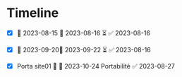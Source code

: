 


# Timeline



- [x] 🛫 2023-08-15 📅 2023-08-16 ⏳ ✅ 2023-08-16
- [x] 🛫 2023-09-20📅 2023-09-22 ⏳ ✅ 2023-08-16

- [x] Porta site01 🔺 🛫 2023-10-24 Portabilité ✅ 2023-08-27


